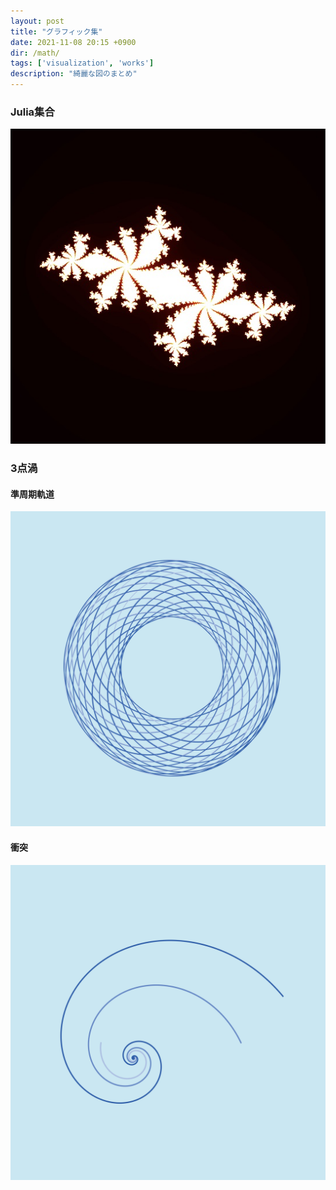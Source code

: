 ```yaml
---
layout: post
title: "グラフィック集"
date: 2021-11-08 20:15 +0900
dir: /math/
tags: ['visualization', 'works']
description: "綺麗な図のまとめ"
---
```


### Julia集合
![julia集合](/assets/img/math/julia1_heat.jpg)

### 3点渦
#### 準周期軌道
![3点渦準周期軌道](/assets/img/math/3vortex.png)

#### 衝突
![3点渦衝突軌道](/assets/img/math/3vortex-col.png)

<!-- ## 参考 -->

